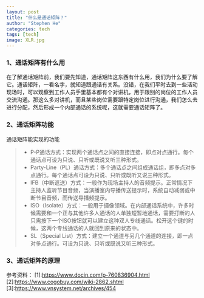 ```yaml
---
layout: post
title: "什么是通话矩阵？"
author: "Stephen He"
categories: tech
tags: [tech]
image: XLR.jpg
---
```

### 1、通话矩阵有什么用  
在了解通话矩阵前，我们要先知道，通话矩阵这东西有什么用，我们为什么要了解它。通话矩阵，一看名字，就知道跟通话有关系。没错，在我们平时去到一些活动现场时，可以观察到工作人员手里基本都有个对讲机，用于跟别的岗位的工作人员交流沟通。那这么多对讲机，而且某些岗位需要跟特定岗位进行沟通，我们怎么去进行分配，然后形成一个内部通话的系统呢，这就需要通话矩阵了。  


### 2、通话矩阵功能  
通话矩阵能实现的功能
> - P-P通话方式：实现两个通话点之间的直接连接，即点对点通行。每个通话点可设为只说、只听或既说又听三种形式。  
> - Party-Line（PL）通话方式：多个通话点之间组成通话组，即多点对多点通行。每个通话点可设为只说、只听或既听又说三种形式。  
> - IFB（中断返送）方式：一般作为现场主持人的音频提示。正常情况下主持人监听节目音频，当演播室内导播传送提示时，系统自动减弱或中断节目音频，而传送导播频提示。  
> - ISO（Isolate）方式：一般用于摄像领域。在内部通话系统中，许多时候需要和一个正与其他许多人通话的人单独短暂地通话，需要打断的人只需按下一个ISO按钮就可以建立这种双人专线通话。松开这个键的时候，这两个专线通话的人就回到原来的状态中。  
> - SL（Special List）方式：建立一个通道与另几个通道的连接，即一点对多点通行。可设为只说、只听或既说又听三种形式。   


### 3、通话矩阵的原理   




参考资料：
[1]:<https://www.docin.com/p-760836904.html>
[2]:<https://www.cogobuy.com/wiki-2862.shtml>
[3]:<https://www.vnsystem.net/archives/454>
